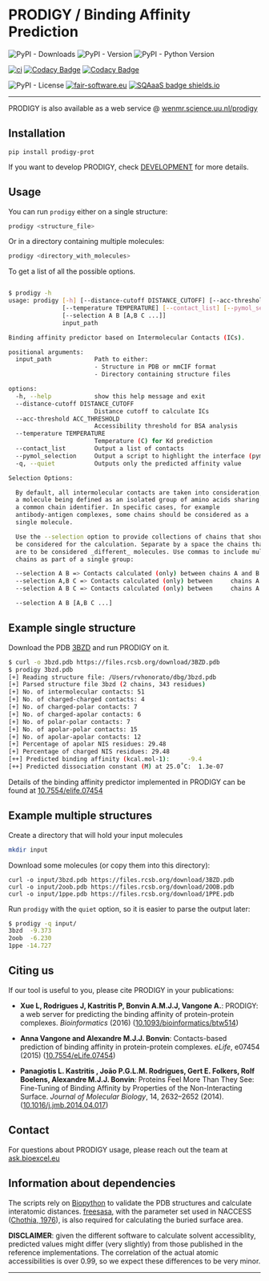 # PRODIGY / Binding Affinity Prediction

![PyPI - Downloads](https://img.shields.io/pypi/dm/prodigy-prot)
![PyPI - Version](https://img.shields.io/pypi/v/prodigy-prot)
![PyPI - Python Version](https://img.shields.io/pypi/pyversions/prodigy-prot)

[![ci](https://github.com/haddocking/prodigy/actions/workflows/ci.yml/badge.svg)](https://github.com/haddocking/prodigy/actions/workflows/ci.yml)
[![Codacy Badge](https://app.codacy.com/project/badge/Grade/98180cbac27d4a5aaf46a3dd72c3174d)](https://www.codacy.com/gh/haddocking/prodigy/dashboard?utm_source=github.com&utm_medium=referral&utm_content=haddocking/prodigy&utm_campaign=Badge_Grade)
[![Codacy Badge](https://app.codacy.com/project/badge/Coverage/98180cbac27d4a5aaf46a3dd72c3174d)](https://www.codacy.com/gh/haddocking/prodigy/dashboard?utm_source=github.com&utm_medium=referral&utm_content=haddocking/prodigy&utm_campaign=Badge_Coverage)

![PyPI - License](https://img.shields.io/pypi/l/prodigy-prot)
[![fair-software.eu](https://img.shields.io/badge/fair--software.eu-%E2%97%8F%20%20%E2%97%8F%20%20%E2%97%8F%20%20%E2%97%8F%20%20%E2%97%8F-green)](https://fair-software.eu)
[![SQAaaS badge shields.io](https://img.shields.io/badge/sqaaas%20software-gold-yellow)](https://api.eu.badgr.io/public/assertions/w8HcpcH4Svi3-UZ93LHHMA "SQAaaS gold badge achieved")

---

PRODIGY is also available as a web service @ [wenmr.science.uu.nl/prodigy](https://wenmr.science.uu.nl/prodigy/)

## Installation

```text
pip install prodigy-prot
```

If you want to develop PRODIGY, check [DEVELOPMENT](DEVELOPMENT.md) for more details.

## Usage

You can run `prodigy` either on a single structure:

```bash
prodigy <structure_file>
```

Or in a directory containing multiple molecules:

```bash
prodigy <directory_with_molecules>
```

To get a list of all the possible options.

```bash

$ prodigy -h
usage: prodigy [-h] [--distance-cutoff DISTANCE_CUTOFF] [--acc-threshold ACC_THRESHOLD]
               [--temperature TEMPERATURE] [--contact_list] [--pymol_selection] [-q]
               [--selection A B [A,B C ...]]
               input_path

Binding affinity predictor based on Intermolecular Contacts (ICs).

positional arguments:
  input_path            Path to either:
                        - Structure in PDB or mmCIF format
                        - Directory containing structure files

options:
  -h, --help            show this help message and exit
  --distance-cutoff DISTANCE_CUTOFF
                        Distance cutoff to calculate ICs
  --acc-threshold ACC_THRESHOLD
                        Accessibility threshold for BSA analysis
  --temperature TEMPERATURE
                        Temperature (C) for Kd prediction
  --contact_list        Output a list of contacts
  --pymol_selection     Output a script to highlight the interface (pymol)
  -q, --quiet           Outputs only the predicted affinity value

Selection Options:

  By default, all intermolecular contacts are taken into consideration,
  a molecule being defined as an isolated group of amino acids sharing
  a common chain identifier. In specific cases, for example
  antibody-antigen complexes, some chains should be considered as a
  single molecule.

  Use the --selection option to provide collections of chains that should
  be considered for the calculation. Separate by a space the chains that
  are to be considered _different_ molecules. Use commas to include multiple
  chains as part of a single group:

  --selection A B => Contacts calculated (only) between chains A and B.
  --selection A,B C => Contacts calculated (only) between     chains A and C; and B and C.
  --selection A B C => Contacts calculated (only) between     chains A and B; B and C; and A and C.

  --selection A B [A,B C ...]
```

## Example single structure

Download the PDB [3BZD](https://www.rcsb.org/structure/3bzd) and run PRODIGY on it.

```bash
$ curl -o 3bzd.pdb https://files.rcsb.org/download/3BZD.pdb
$ prodigy 3bzd.pdb
[+] Reading structure file: /Users/rvhonorato/dbg/3bzd.pdb
[+] Parsed structure file 3bzd (2 chains, 343 residues)
[+] No. of intermolecular contacts: 51
[+] No. of charged-charged contacts: 4
[+] No. of charged-polar contacts: 7
[+] No. of charged-apolar contacts: 6
[+] No. of polar-polar contacts: 7
[+] No. of apolar-polar contacts: 15
[+] No. of apolar-apolar contacts: 12
[+] Percentage of apolar NIS residues: 29.48
[+] Percentage of charged NIS residues: 29.48
[++] Predicted binding affinity (kcal.mol-1):     -9.4
[++] Predicted dissociation constant (M) at 25.0˚C:  1.3e-07
```

Details of the binding affinity predictor implemented in PRODIGY can be found at [10.7554/elife.07454](https://doi.org/10.7554/elife.07454)

## Example multiple structures

Create a directory that will hold your input molecules

```bash
mkdir input
```

Download some molecules (or copy them into this directory):

```text
curl -o input/3bzd.pdb https://files.rcsb.org/download/3BZD.pdb
curl -o input/2oob.pdb https://files.rcsb.org/download/2OOB.pdb
curl -o input/1ppe.pdb https://files.rcsb.org/download/1PPE.pdb
```

Run `prodigy` with the `quiet` option, so it is easier to parse the output later:

```bash
$ prodigy -q input/
3bzd  -9.373
2oob  -6.230
1ppe -14.727
```

## Citing us

If our tool is useful to you, please cite PRODIGY in your publications:

- **Xue L, Rodrigues J, Kastritis P, Bonvin A.M.J.J, Vangone A.**: PRODIGY: a web server for predicting the binding affinity of protein-protein complexes. _Bioinformatics_ (2016) ([10.1093/bioinformatics/btw514](https://doi.org/10.1093/bioinformatics/btw514))

- **Anna Vangone and Alexandre M.J.J. Bonvin**: Contacts-based prediction of binding affinity in protein-protein complexes. _eLife_, e07454 (2015) ([10.7554/eLife.07454](https://doi.org/10.7554/elife.07454))

- **Panagiotis L. Kastritis , João P.G.L.M. Rodrigues, Gert E. Folkers, Rolf Boelens, Alexandre M.J.J. Bonvin**: Proteins Feel More Than They See: Fine-Tuning of Binding Affinity by Properties of the Non-Interacting Surface. _Journal of Molecular Biology_, 14, 2632–2652 (2014). ([10.1016/j.jmb.2014.04.017](https://doi.org/10.1016/j.jmb.2014.04.017))

## Contact

For questions about PRODIGY usage, please reach out the team at [ask.bioexcel.eu](https://ask.bioexcel.eu/)

## Information about dependencies

The scripts rely on [Biopython](www.biopython.org) to validate the PDB structures and calculate
interatomic distances. [freesasa](https://github.com/mittinatten/freesasa), with the parameter
set used in NACCESS ([Chothia, 1976](http://www.ncbi.nlm.nih.gov/pubmed/994183)), is also
required for calculating the buried surface area.

**DISCLAIMER**: given the different software to calculate solvent accessiblity, predicted
values might differ (very slightly) from those published in the reference implementations.
The correlation of the actual atomic accessibilities is over 0.99, so we expect these
differences to be very minor.

---

